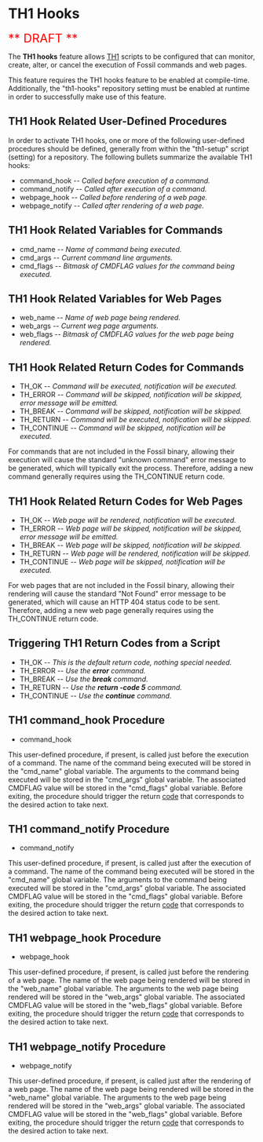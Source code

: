 TH1 Hooks
=========

<big><big><big><font color="red">** DRAFT **</font></big></big></big>

The **TH1 hooks** feature allows <a href="th1.md">TH1</a> scripts to be
configured that can monitor, create, alter, or cancel the execution of
Fossil commands and web pages.

This feature requires the TH1 hooks feature to be enabled at compile-time.
Additionally, the "th1-hooks" repository setting must be enabled at runtime
in order to successfully make use of this feature.

TH1 Hook Related User-Defined Procedures
----------------------------------------

In order to activate TH1 hooks, one or more of the following user-defined
procedures should be defined, generally from within the "th1-setup" script
(setting) for a repository.  The following bullets summarize the available
TH1 hooks:

  *  command\_hook -- _Called before execution of a command._
  *  command\_notify -- _Called after execution of a command._
  *  webpage\_hook -- _Called before rendering of a web page._
  *  webpage\_notify -- _Called after rendering of a web page._

TH1 Hook Related Variables for Commands
---------------------------------------

  *  cmd\_name -- _Name of command being executed._
  *  cmd\_args -- _Current command line arguments._
  *  cmd\_flags -- _Bitmask of CMDFLAG values for the command being executed._

TH1 Hook Related Variables for Web Pages
----------------------------------------

  *  web\_name -- _Name of web page being rendered._
  *  web\_args -- _Current weg page arguments._
  *  web\_flags -- _Bitmask of CMDFLAG values for the web page being rendered._

<a name="cmdReturnCodes"></a>TH1 Hook Related Return Codes for Commands
-----------------------------------------------------------------------

  *  TH\_OK -- _Command will be executed, notification will be executed._
  *  TH\_ERROR -- _Command will be skipped, notification will be skipped,
                  error message will be emitted._
  *  TH\_BREAK -- _Command will be skipped, notification will be skipped._
  *  TH\_RETURN -- _Command will be executed, notification will be skipped._
  *  TH\_CONTINUE -- _Command will be skipped, notification will be executed._

For commands that are not included in the Fossil binary, allowing their
execution will cause the standard "unknown command" error message to be
generated, which will typically exit the process.  Therefore, adding a
new command generally requires using the TH_CONTINUE return code.

<a name="webReturnCodes"></a>TH1 Hook Related Return Codes for Web Pages
------------------------------------------------------------------------

  *  TH\_OK -- _Web page will be rendered, notification will be executed._
  *  TH\_ERROR -- _Web page will be skipped, notification will be skipped,
                  error message will be emitted._
  *  TH\_BREAK -- _Web page will be skipped, notification will be skipped._
  *  TH\_RETURN -- _Web page will be rendered, notification will be skipped._
  *  TH\_CONTINUE -- _Web page will be skipped, notification will be executed._

For web pages that are not included in the Fossil binary, allowing their
rendering will cause the standard "Not Found" error message to be generated,
which will cause an HTTP 404 status code to be sent.  Therefore, adding a
new web page generally requires using the TH_CONTINUE return code.

<a name="triggerReturnCodes"></a>Triggering TH1 Return Codes from a Script
--------------------------------------------------------------------------

  *  TH\_OK -- _This is the default return code, nothing special needed._
  *  TH\_ERROR -- _Use the **error** command._
  *  TH\_BREAK -- _Use the **break** command._
  *  TH\_RETURN -- _Use the **return -code 5** command._
  *  TH\_CONTINUE -- _Use the **continue** command._

<a name="command_hook"></a>TH1 command_hook Procedure
-----------------------------------------------------

  *  command\_hook

This user-defined procedure, if present, is called just before the
execution of a command.  The name of the command being executed will
be stored in the "cmd\_name" global variable.  The arguments to the
command being executed will be stored in the "cmd\_args" global variable.
The associated CMDFLAG value will be stored in the "cmd\_flags" global
variable.  Before exiting, the procedure should trigger the return
<a href="#cmdReturnCodes">code</a> that corresponds to the desired action
to take next.

<a name="command_notify"></a>TH1 command_notify Procedure
---------------------------------------------------------

  *  command\_notify

This user-defined procedure, if present, is called just after the
execution of a command.  The name of the command being executed will
be stored in the "cmd\_name" global variable.  The arguments to the
command being executed will be stored in the "cmd\_args" global variable.
The associated CMDFLAG value will be stored in the "cmd\_flags" global
variable.  Before exiting, the procedure should trigger the return
<a href="#cmdReturnCodes">code</a> that corresponds to the desired action
to take next.

<a name="webpage_hook"></a>TH1 webpage_hook Procedure
-----------------------------------------------------

  *  webpage\_hook

This user-defined procedure, if present, is called just before the
rendering of a web page.  The name of the web page being rendered will
be stored in the "web\_name" global variable.  The arguments to the
web page being rendered will be stored in the "web\_args" global variable.
The associated CMDFLAG value will be stored in the "web\_flags" global
variable.  Before exiting, the procedure should trigger the return
<a href="#webReturnCodes">code</a> that corresponds to the desired action
to take next.

<a name="webpage_notify"></a>TH1 webpage_notify Procedure
---------------------------------------------------------

  *  webpage\_notify

This user-defined procedure, if present, is called just after the
rendering of a web page.  The name of the web page being rendered will
be stored in the "web\_name" global variable.  The arguments to the
web page being rendered will be stored in the "web\_args" global variable.
The associated CMDFLAG value will be stored in the "web\_flags" global
variable.  Before exiting, the procedure should trigger the return
<a href="#webReturnCodes">code</a> that corresponds to the desired action
to take next.
